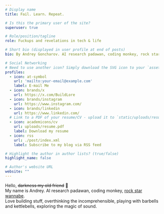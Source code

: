 ```yaml
---
# Display name
title: Fail. Learn. Repeat. 

# Is this the primary user of the site?
superuser: true

# Role/position/tagline
role: Fuckups and revelations in tech & life

# Short bio (displayed in user profile at end of posts)
bio: By Andrey Goncharov. AI research padawan, coding monkey, rock star wannabe.

# Social Networking
# Need to use another icon? Simply download the SVG icon to your `assets/media/icons/` folder.
profiles:
  - icon: at-symbol
    url: 'mailto:your-email@example.com'
    label: E-mail Me
  - icon: brands/x
    url: https://x.com/BuildLore
  - icon: brands/instagram
    url: https://www.instagram.com/
  - icon: brands/linkedin
    url: https://www.linkedin.com/
  # Link to a PDF of your resume/CV - upload it to `static/uploads/resume.pdf`
  - icon: academicons/cv
    url: uploads/resume.pdf
    label: Download my resume
  - icon: rss
    url: ./post/index.xml
    label: Subscribe to my blog via RSS feed

# Highlight the author in author lists? (true/false)
highlight_name: false

# Author's website URL
website: ""
---
```


Hello, ~~darkness my old friend~~ 👋      
My name is Andrey. AI research padawan, coding monkey, [rock star wannabe](https://notsoalive.faillearnrepeat.net/).     
Love building stuff, overthinking the incomprehensible, playing with barbells and kettlebells, exploring the magic of sound.